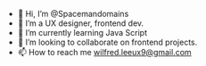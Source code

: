 - 👋 Hi, I’m @Spacemandomains
- 👀 I’m a UX designer, frontend dev.
- 🌱 I’m currently learning Java Script
- 💞️ I’m looking to collaborate on frontend projects.
- 📫 How to reach me wilfred.leeux9@gmail.com

<!---
Spacemandomains/Spacemandomains is a ✨ special ✨ repository because its `README.md` (this file) appears on your GitHub profile.
You can click the Preview link to take a look at your changes.
--->
